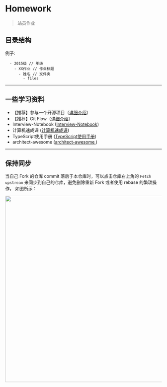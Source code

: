 # Homework
> 站员作业

## 目录结构
例子:

```
  - 2015级 // 年级
    - XX作业 // 作业标题
      - 姓名 // 文件夹
        - files
```

* * *
## 一些学习资料 
+ 【推荐】参与一个开源项目（[详细介绍](http://www.tuicool.com/articles/Inyi2mf)）
+ 【推荐】Git Flow（[详细介绍](http://www.ruanyifeng.com/blog/2015/12/git-workflow.html)）
+ Interview-Notebook ([Interview-Notebook](https://github.com/CyC2018/Interview-Notebook))
+ 计算机速成课 ([计算机速成课](https://github.com/1c7/crash-course-computer-science-chinese))
+ TypeScript使用手册 ([TypeScript使用手册](https://github.com/zhongsp/TypeScript))
+ architect-awesome ([architect-awesome ](https://github.com/xingshaocheng/architect-awesome))


* * *
## 保持同步
当自己 Fork 的仓库 commit 落后于本仓库时，可以点击仓库右上角的 `Fetch upstream` 来同步到自己的仓库，避免删除重新 Fork 或者使用 rebase 的繁琐操作，
如图所示：

<img src="https://user-images.githubusercontent.com/16754699/121015998-37e6e000-c7ce-11eb-89a1-584c6157adf8.png" width="600">
